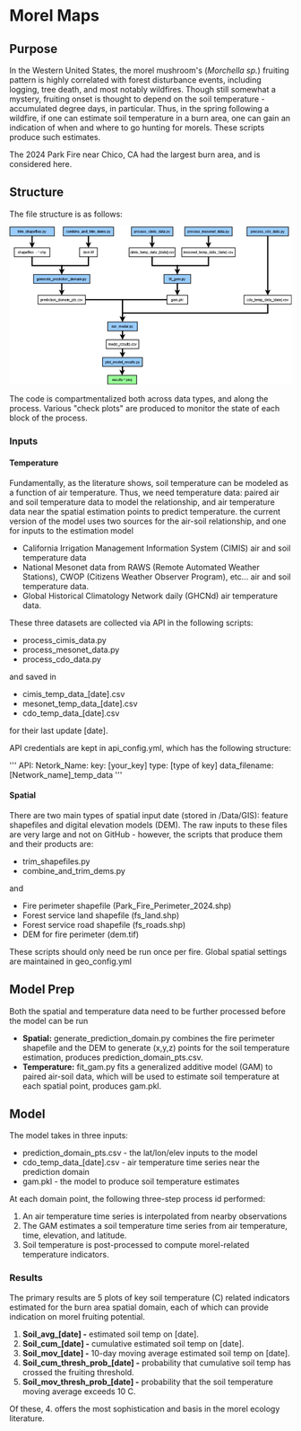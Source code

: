 # Morel Maps
## Purpose

In the Western United States, the morel mushroom's (*Morchella sp.*) fruiting pattern is highly correlated with forest disturbance events, including logging, tree death, and most notably wildfires. Though still somewhat a mystery, fruiting onset is thought to depend on the soil temperature - accumulated degree days, in particular. Thus, in the spring following a wildfire, if one can estimate soil temperature in a burn area, one can gain an indication of when and where to go hunting for morels. These scripts produce such estimates.

The 2024 Park Fire near Chico, CA had the largest burn area, and is considered here.

## Structure

The file structure is as follows:

![File Structure](Morel_Maps_File_Dependencies.png)

The code is compartmentalized both across data types, and along the process. Various "check plots" are produced to monitor the state of each block of the process.

### Inputs

#### Temperature
Fundamentally, as the literature shows, soil temperature can be modeled as a function of air temperature. Thus, we need temperature data: paired air and soil temperature data to model the relationship, and air temperature data near the spatial estimation points to predict temperature. the current version of the model uses two sources for the air-soil relationship, and one for inputs to the estimation model

* California Irrigation Management Information System (CIMIS) air and soil temperature data
* National Mesonet data from RAWS (Remote Automated Weather Stations), CWOP (Citizens Weather Observer Program), etc... air and soil temperature data.
* Global Historical Climatology Network daily (GHCNd) air temperature data.

These three datasets are collected via API in the following scripts:

* process_cimis_data.py
* process_mesonet_data.py
* process_cdo_data.py

and saved in 

* cimis_temp_data_[date].csv
* mesonet_temp_data_[date].csv
* cdo_temp_data_[date].csv

for their last update [date].

API credentials are kept in api_config.yml, which has the following structure:

'''
API:
  Netork_Name:
    key: [your_key]
    type: [type of key]
    data_filename: [Network_name]_temp_data
'''

#### Spatial

There are two main types of spatial input date (stored in /Data/GIS): feature shapefiles and digital elevation models (DEM). The raw inputs to these files are very large and not on GitHub - however, the scripts that produce them and their products are:

* trim_shapefiles.py
* combine_and_trim_dems.py

and

* Fire perimeter shapefile (Park_Fire_Perimeter_2024.shp)
* Forest service land shapefile (fs_land.shp)
* Forest service road shapefile (fs_roads.shp)
* DEM for fire perimeter (dem.tif)

These scripts should only need be run once per fire. Global spatial settings are maintained in geo_config.yml

## Model Prep

Both the spatial and temperature data need to be further processed before the model can be run

* **Spatial:** generate_prediction_domain.py combines the fire perimeter shapefile and the DEM to generate (x,y,z) points for the soil temperature estimation, produces prediction_domain_pts.csv.
* **Temperature:** fit_gam.py fits a generalized additive model (GAM) to paired air-soil data, which will be used to estimate soil temperature at each spatial point, produces gam.pkl.

## Model

The model takes in three inputs:

* prediction_domain_pts.csv - the lat/lon/elev inputs to the model
* cdo_temp_data_[date].csv - air temperature time series near the prediction domain
* gam.pkl - the model to produce soil temperature estimates

At each domain point, the following three-step process id performed:
1. An air temperature time series is interpolated from nearby observations
2. The GAM estimates a soil temperature time series from air temperature, time, elevation, and latitude.
3. Soil temperature is post-processed to compute morel-related temperature indicators.

### Results

The primary results are 5 plots of key soil temperature (C) related indicators estimated for the burn area spatial domain, each of which can provide indication on morel fruiting potential.

1. **Soil_avg_[date] -** estimated soil temp on [date].
2. **Soil_cum_[date] -** cumulative estimated soil temp on [date].
3. **Soil_mov_[date] -** 10-day moving average estimated soil temp on [date].
4. **Soil_cum_thresh_prob_[date] -** probability that cumulative soil temp has crossed the fruiting threshold.
5. **Soil_mov_thresh_prob_[date] -** probability that the soil temperature moving average exceeds 10 C.

Of these, 4. offers the most sophistication and basis in the morel ecology literature.
